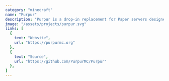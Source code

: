 ```yaml
---
category: "minecraft"
name: "Purpur"
description: "Purpur is a drop-in replacement for Paper servers designed for configurability and new, fun, exciting gameplay features."
image: "/assets/projects/purpur.svg"
links: [
  {
    text: "Website",
    url: "https://purpurmc.org"
  },
  {
    text: "Source",
    url: "https://github.com/PurpurMC/Purpur"
  },
]
---
```

